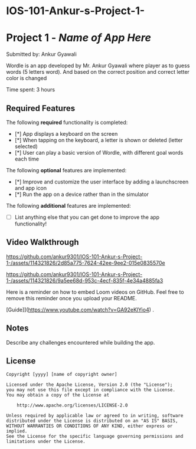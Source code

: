 # IOS-101-Ankur-s-Project-1-

# Project 1 - *Name of App Here*

Submitted by: Ankur Gyawali

Wordle is an app developed by Mr. Ankur Gyawali where player as to guess words (5 letters word). And based on the correct position and correct letter color is changed

Time spent: 3 hours

## Required Features

The following **required** functionality is completed:

- [*] App displays a keyboard on the screen
- [*] When tapping on the keyboard, a letter is shown or deleted (letter selected)
- [*] User can play a basic version of Wordle, with different goal words each time

The following **optional** features are implemented:

- [*] Improve and customize the user interface by adding a launchscreen and app icon
- [*] Run the app on a device rather than in the simulator

The following **additional** features are implemented:

- [ ] List anything else that you can get done to improve the app functionality!

## Video Walkthrough







https://github.com/ankur9301/IOS-101-Ankur-s-Project-1-/assets/114321826/2d85a775-7624-42ee-9ee2-015e0835570e



https://github.com/ankur9301/IOS-101-Ankur-s-Project-1-/assets/114321826/9a5ee68d-953c-4ecf-835f-4e34a4885fa3


Here is a reminder on how to embed Loom videos on GitHub. Feel free to remove this reminder once you upload your README. 

[Guide]](https://www.youtube.com/watch?v=GA92eKlYio4) .


## Notes

Describe any challenges encountered while building the app.

## License

    Copyright [yyyy] [name of copyright owner]

    Licensed under the Apache License, Version 2.0 (the "License");
    you may not use this file except in compliance with the License.
    You may obtain a copy of the License at

        http://www.apache.org/licenses/LICENSE-2.0

    Unless required by applicable law or agreed to in writing, software
    distributed under the License is distributed on an "AS IS" BASIS,
    WITHOUT WARRANTIES OR CONDITIONS OF ANY KIND, either express or implied.
    See the License for the specific language governing permissions and
    limitations under the License.
